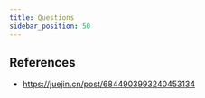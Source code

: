 ```yaml
---
title: Questions
sidebar_position: 50
---
```

























## References

- https://juejin.cn/post/6844903993240453134


